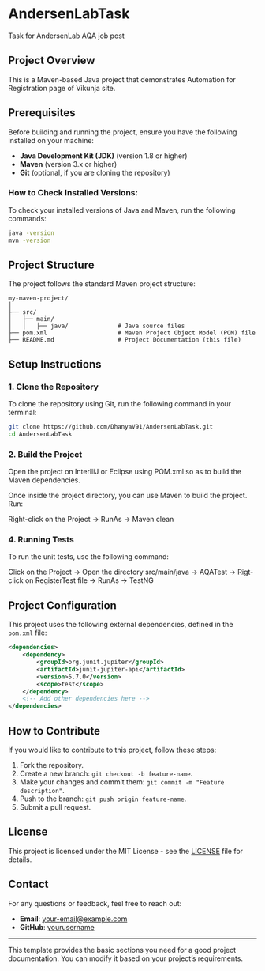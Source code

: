 # AndersenLabTask
Task for AndersenLab AQA job post

## Project Overview
This is a Maven-based Java project that demonstrates Automation for Registration page of Vikunja site. 

## Prerequisites
Before building and running the project, ensure you have the following installed on your machine:
- **Java Development Kit (JDK)** (version 1.8 or higher)
- **Maven** (version 3.x or higher)
- **Git** (optional, if you are cloning the repository)

### How to Check Installed Versions:
To check your installed versions of Java and Maven, run the following commands:

```bash
java -version
mvn -version
```

## Project Structure
The project follows the standard Maven project structure:

```
my-maven-project/
│
├── src/
│   ├── main/
│   │   ├── java/              # Java source files
├── pom.xml                    # Maven Project Object Model (POM) file
├── README.md                  # Project Documentation (this file)
```

## Setup Instructions

### 1. Clone the Repository
To clone the repository using Git, run the following command in your terminal:

```bash
git clone https://github.com/DhanyaV91/AndersenLabTask.git
cd AndersenLabTask
```

### 2. Build the Project

Open the project on InterlliJ or Eclipse using POM.xml so as to build the Maven dependencies.

Once inside the project directory, you can use Maven to build the project. Run:

Right-click on the Project -> RunAs -> Maven clean

### 4. Running Tests
To run the unit tests, use the following command:

Click on the Project -> Open the directory src/main/java -> AQATest -> Rigt-click on RegisterTest file -> RunAs -> TestNG


## Project Configuration
This project uses the following external dependencies, defined in the `pom.xml` file:

```xml
<dependencies>
    <dependency>
        <groupId>org.junit.jupiter</groupId>
        <artifactId>junit-jupiter-api</artifactId>
        <version>5.7.0</version>
        <scope>test</scope>
    </dependency>
    <!-- Add other dependencies here -->
</dependencies>
```

## How to Contribute
If you would like to contribute to this project, follow these steps:
1. Fork the repository.
2. Create a new branch: `git checkout -b feature-name`.
3. Make your changes and commit them: `git commit -m "Feature description"`.
4. Push to the branch: `git push origin feature-name`.
5. Submit a pull request.

## License
This project is licensed under the MIT License - see the [LICENSE](LICENSE) file for details.

## Contact
For any questions or feedback, feel free to reach out:
- **Email**: your-email@example.com
- **GitHub**: [yourusername](https://github.com/yourusername)

---

This template provides the basic sections you need for a good project documentation. You can modify it based on your project’s requirements.
